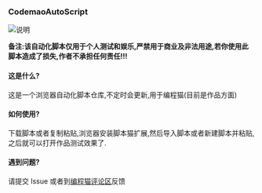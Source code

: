 ### CodemaoAutoScript

![说明](https://github.com/HiSuzume/CodemaoAutoScript/assets/132192681/2d32e3a8-8aac-4041-b45a-ada49f23964c)

**备注:该自动化脚本仅用于个人测试和娱乐,严禁用于商业及非法用途,若你使用此脚本造成了损失,作者不承担任何责任!!!**

#### 这是什么?

这是一个浏览器自动化脚本仓库,不定时会更新,用于编程猫(目前是作品方面)

#### 如何使用?

下载脚本或者复制粘贴,浏览器安装脚本猫扩展,然后导入脚本或者新建脚本并粘贴,之后就可以打开作品测试效果了.

#### 遇到问题?

请提交 Issue 或者到[编程猫评论区](https://shequ.codemao.cn/work/196236259)反馈
